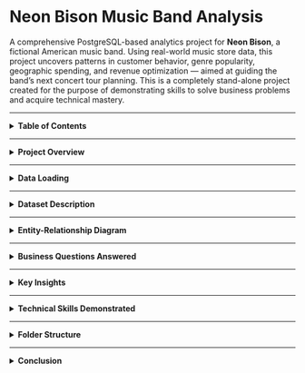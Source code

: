 # Neon Bison Music Band Analysis

A comprehensive PostgreSQL-based analytics project for **Neon Bison**, a fictional American music band. Using real-world music store data, this project uncovers patterns in customer behavior, genre popularity, geographic spending, and revenue optimization — aimed at guiding the band’s next concert tour planning. This is a completely stand-alone project created for the purpose of demonstrating skills to solve business problems and acquire technical mastery.

---

<details>
<summary><strong>Table of Contents</strong></summary>

- [Project Overview](#project-overview)  
- [Data Loading](#data-loading)  
- [Dataset Description](#dataset-description)  
- [Entity-Relationship Diagram](#entity-relationship-diagram)  
- [Business Questions Answered](#business-questions-answered)  
- [Key Insights](#key-insights)  
- [Technical Skills Demonstrated](#technical-skills-demonstrated)  
- [Folder Structure](#folder-structure)  
- [Conclusion](#conclusion)  

</details>

---

<a id="project-overview"></a>
<details>
<summary><strong>Project Overview</strong></summary>

This project simulates a business intelligence case for a band preparing to scale up its operations globally. Using SQL queries in PostgreSQL, we analyze historical digital music store data to derive insights across dimensions like customer behavior, sales geography, media preferences, genre trends, and revenue contributions by artists.

The findings can inform setlist decisions, marketing geography, pricing strategies, and tour planning. To make informed decisions, they are analyzing past music store data to uncover:

- Who their top customers are  
- Which cities or countries have the highest engagement  
- Which genres and artists are most popular  
- What revenue patterns exist across markets and media  

All queries are written in PostgreSQL.

</details>

---

<a id="data-loading"></a>
<details>
<summary><strong>Data Loading</strong></summary>

This section demonstrates how the dataset was imported and loaded to PostgreSQL database locally before our analysis. First a database was created and then we used automation for uploading the `.CSV` files using `Python` on the `Jupyter Notebook`. We used the `SQLAlchemy` library to import the functions to have the files path and do the task for us.  

You can preview the automation steps in action here:  
🎥 **[Watch the video on YouTube](https://youtu.be/SzcM7h5wIxY?si=QEMQKyq-n09Kvpln)** _(right-click or Ctrl+Click to open in a new tab)_

[![Watch the video](https://img.youtube.com/vi/SzcM7h5wIxY/0.jpg)](https://youtu.be/SzcM7h5wIxY?si=QEMQKyq-n09Kvpln)

---

Additionally, a local copy of the video is included in the repository:

<video width="100%" height="400" controls>
  <source src="validation/data_loading.mp4" type="video/mp4">
  Your browser does not support the video tag.
</video>

</details>


---

<a id="dataset-description"></a>
<details>
<summary><strong>Dataset Description</strong></summary>

The dataset resembles a digital music store with the following key tables:

| Table                   | Description                                                  |
|-------------------------|--------------------------------------------------------------|
| `customer`              | Customer info, country, contact details, and rep IDs         |
| `invoice`               | Purchase transactions, billing countries, totals             |
| `invoice_line`          | Individual line items in each invoice (track, price, qty)    |
| `track`                 | Metadata of tracks: album, genre, composer, duration         |
| `album`                 | Albums and their corresponding artists                       |
| `artist`                | Artist names                                                 |
| `genre`                 | Genres (e.g., Rock, Jazz, Pop)                               |
| `media_type`            | Format of music (MP3, AAC, etc.)                             |
| `employee`              | Store employees, reps, and hierarchy                         |
| `playlist`, `playlist_track` | Playlist metadata and track mapping               |

> Key CSV files ( Available in `data/` folder):  
> `customer.csv`, `invoice.csv`, `invoice_line.csv`, `track.csv`, `album.csv`, `artist.csv`, `genre.csv`,  
> `media_type.csv`, `employee.csv`, `playlist.csv`, `playlist_track.csv`

</details>

---

<a id="entity-relationship-diagram"></a>
<details>
<summary><strong>Entity-Relationship Diagram</strong></summary>

Below is the database schema showcasing relationships between all tables:

![Schema Diagram](schema_diagram.png)

</details>

---

<a id="business-questions-answered"></a>
<details>
<summary><strong>Business Questions Answered</strong></summary>

### Genre & Track Trends  
<sub><em>Click on the question to see the answers directly</em></sub>  

<div style="padding-left: 2em;">
  <details>
    <summary><strong>Genre with Highest Revenues</strong></summary>
    <img src="outputs/Q1.jpg" alt="Genre with Highest Revenues">
  </details>
</div>

<div style="padding-left: 2em;">
  <details>
    <summary><strong>Genre with Low Volume but High Revenue</strong></summary>
    <img src="outputs/Q2.jpg" alt="Genre with Low Volume but High Revenue">
  </details>
</div>

<div style="padding-left: 2em;">
  <details>
    <summary><strong>Tracks Purchased Most Number of Times</strong></summary>
    <img src="outputs/Q3.jpg" alt="Tracks Purchased Most Number of Times">
  </details>
</div>

<div style="padding-left: 2em;">
  <details>
    <summary><strong>Songs longer than Average Song Length</strong></summary>
    <img src="outputs/Q4.jpg" alt="Songs longer than Average Song Length">
  </details>
</div>

<div style="padding-left: 2em;">
  <details>
    <summary><strong>All Rock Music Listeners Data</strong></summary>
    <img src="outputs/Q5.jpg" alt="All Rock Music Listeners Data">
  </details>
</div>

### Artist & Album Performance  
<sub><em>Click on the question to see the answers directly</em></sub>  

<div style="padding-left: 2em;">
  <details>
    <summary><strong>Albums with Highest Revenue Per Track</strong></summary>
    <img src="outputs/Q6.jpg" alt="Albums with Highest Revenue Per Track">
  </details>
</div>

<div style="padding-left: 2em;">
  <details>
    <summary><strong>Artists With Highest Revenue</strong></summary>
    <img src="outputs/Q7.jpg" alt="Artists With Highest Revenue">
  </details>
</div>

<div style="padding-left: 2em;">
  <details>
    <summary><strong>Top 10 Rock artists by song numbers</strong></summary>
    <img src="outputs/Q8.jpg" alt="Top 10 Rock artists by song numbers">
  </details>
</div>

<div style="padding-left: 2em;">
  <details>
    <summary><strong>Artists with Most Number of Appearences in Invoices</strong></summary>
    <img src="outputs/Q9.jpg" alt="Artists with Most Number of Appearences in Invoices">
  </details>
</div>

<div style="padding-left: 2em;">
  <details>
    <summary><strong>Customer Spending on Each Artist</strong></summary>
    <img src="outputs/Q10.jpg" alt="Customer Spending on Each Artist">
  </details>
</div>

### Customer Insights & Segmentation  
<sub><em>Click on the question to see the answers directly</em></sub>  

<div style="padding-left: 2em;">
  <details>
    <summary><strong>Highest Spending Customer of All Time</strong></summary>
    <img src="outputs/Q11.jpg" alt="Highest Spending Customer of All Time">
  </details>
</div>

<div style="padding-left: 2em;">
  <details>
    <summary><strong>Customers with Single or Multiple Purchases</strong></summary>
    <img src="outputs/Q13.jpg" alt="Customers with Single or Multiple Purchases">
  </details>
</div>

<div style="padding-left: 2em;">
  <details>
    <summary><strong>Top Spenders From Each Country</strong></summary>
    <img src="outputs/Q14.jpg" alt="Top Spenders From Each Country">
  </details>
</div>

### Geographic Market Analysis  
<sub><em>Click on the question to see the answers directly</em></sub>  

<div style="padding-left: 2em;">
  <details>
    <summary><strong>Country Wise Top Spenders on Music</strong></summary>
    <img src="outputs/Q14.jpg" alt="Country Wise Top Spenders on Music">
  </details>
</div>

<div style="padding-left: 2em;">
  <details>
    <summary><strong>Country Wise Most Popular Genre</strong></summary>
    <img src="outputs/Q16.jpg" alt="Country Wise Most Popular Genre">
  </details>
</div>

<div style="padding-left: 2em;">
  <details>
    <summary><strong>Country With Most Invoices</strong></summary>
    <img src="outputs/Q17.jpg" alt="Country With Most Invoices">
  </details>
</div>

<div style="padding-left: 2em;">
  <details>
    <summary><strong>Country Wise Average Revenue</strong></summary>
    <img src="outputs/Q18.jpg" alt="Country Wise Average Revenue">
  </details>
</div>

<div style="padding-left: 2em;">
  <details>
    <summary><strong>City With The Best Customers</strong></summary>
    <img src="outputs/Q19.jpg" alt="City With The Best Customers">
  </details>
</div>

### Financial Insights  
<sub><em>Click on the question to see the answers directly</em></sub>  

<div style="padding-left: 2em;">
  <details>
    <summary><strong>Top 3 Values of Invoice</strong></summary>
    <img src="outputs/Q20.jpg" alt="Top 3 Values of Invoice">
  </details>
</div>

### Operational Utilities  
<sub><em>Click on the question to see the answers directly</em></sub>  

<div style="padding-left: 2em;">
  <details>
    <summary><strong>Senior Most Employee in the band</strong></summary>
    <img src="outputs/Q21.jpg" alt="Senior Most Employee in the band">
  </details>
</div>

</details>




---

<a id="key-insights"></a>
<details>
<summary><strong>Key Insights</strong></summary>

- Rock dominates in most English-speaking countries; Latin is big in Brazil.  
- The USA leads in both revenue and invoice volume, followed by Canada and Brazil.  
- Luís Gonçalves is the highest-spending customer at over \$49.  
- Queen and Led Zeppelin top the charts in artist revenue.  
- Cities like São Paulo and Edmonton have high average customer spend.  
- Some albums earn significantly more per track than others, showing commercial efficiency.

</details>

---

<a id="technical-skills-demonstrated"></a>
<details>
<summary><strong>Technical Skills Demonstrated</strong></summary>

- Multi-table joins using `INNER JOIN`, `LEFT JOIN`  
- Aggregation and grouping (`GROUP BY`, `HAVING`)  
- Use of window functions (`ROW_NUMBER`, `RANK`)  
- Use of Common Table Expressions (CTEs) for modular, readable queries  
- Analytical techniques like segmentation, ranking, and trend analysis  
- Formatting outputs for clarity using rounding and sorting  

</details>

---

<a id="folder-structure"></a>
<details>
<summary><strong>Folder Structure</strong></summary>

```bash
Neon-Bison-Music-Band-Analysis/
├── data/                  # Raw CSV files
├── queries/               # SQL scripts per business question
├── validation/            # Data loading video
│   └── data_loading.mp4
├── visuals/               # Charts, plots, diagrams
├── outputs/               # Query result CSVs/Markdowns
├── schema_diagram.png     # ER diagram
└── README.md              # This file
```
</details>

---

<a id="conclusion"></a>

<details> <summary><strong>Conclusion</strong></summary>
This project showcases how relational database analysis can drive actionable music industry strategies. By analyzing purchase patterns, customer geography, genre preferences, and artist performance, bands like Neon Bison can make data-driven decisions for touring, pricing, and promotion.

</details> 
